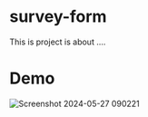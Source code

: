 # survey-form

This is project is about ....

# Demo
![Screenshot 2024-05-27 090221](https://github.com/ahzamir/survey-form/assets/96838030/937d246c-4396-4da1-ab44-c46b0857d1fa)